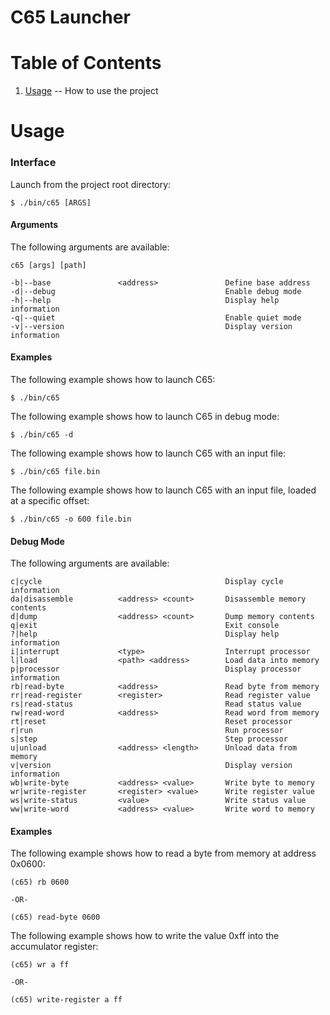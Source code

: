 C65 Launcher
=

Table of Contents
=

1. [Usage](https://github.com/majestic53/c65/tree/master/tool#usage) -- How to use the project

Usage
=

### Interface

Launch from the project root directory:

```
$ ./bin/c65 [ARGS]
```

#### Arguments

The following arguments are available:

```
c65 [args] [path]

-b|--base               <address>               Define base address
-d|--debug                                      Enable debug mode
-h|--help                                       Display help information
-q|--quiet                                      Enable quiet mode
-v|--version                                    Display version information
```

#### Examples

The following example shows how to launch C65:

```
$ ./bin/c65
```

The following example shows how to launch C65 in debug mode:

```
$ ./bin/c65 -d
```

The following example shows how to launch C65 with an input file:

```
$ ./bin/c65 file.bin
```

The following example shows how to launch C65 with an input file, loaded at a specific offset:

```
$ ./bin/c65 -o 600 file.bin
```

#### Debug Mode

The following arguments are available:

```
c|cycle                                         Display cycle information
da|disassemble          <address> <count>       Disassemble memory contents
d|dump                  <address> <count>       Dump memory contents
q|exit                                          Exit console
?|help                                          Display help information
i|interrupt             <type>                  Interrupt processor
l|load                  <path> <address>        Load data into memory
p|processor                                     Display processor information
rb|read-byte            <address>               Read byte from memory
rr|read-register        <register>              Read register value
rs|read-status                                  Read status value
rw|read-word            <address>               Read word from memory
rt|reset                                        Reset processor
r|run                                           Run processor
s|step                                          Step processor
u|unload                <address> <length>      Unload data from memory
v|version                                       Display version information
wb|write-byte           <address> <value>       Write byte to memory
wr|write-register       <register> <value>      Write register value
ws|write-status         <value>                 Write status value
ww|write-word           <address> <value>       Write word to memory
```

#### Examples

The following example shows how to read a byte from memory at address 0x0600:

```
(c65) rb 0600

-OR-

(c65) read-byte 0600
```

The following example shows how to write the value 0xff into the accumulator register:

```
(c65) wr a ff

-OR-

(c65) write-register a ff
```
